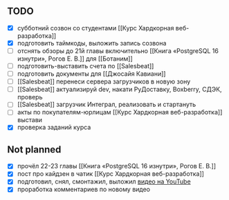 ## TODO

- [x] субботний созвон со студентами [[Курс Хардкорная веб-разработка]]
- [x] подготовить таймкоды, выложить запись созвона
- [ ] отснять обзоры до 21й главы включительно [[Книга «PostgreSQL 16 изнутри», Рогов Е. В.]] для [[Ботаним]]
- [ ] подготовить-выставить счета по [[Salesbeat]]
- [ ] подготовить документы для [[Джосайя Кавиани]]
- [ ] [[Salesbeat]] перенеси сервера загрузчиков в новую зону
- [ ] [[Salesbeat]] актуализируй dev, накати РуДоставку, Boxberry, СДЭК, проверь
- [ ] [[Salesbeat]] загрузчик Интеграл, реализовать и стартануть
- [ ] акты по покупателям-юрлицам [[Курс Хардкорная веб-разработка]] выстави
- [x] проверка заданий курса

## Not planned

- [x] прочёл 22-23 главы [[Книга «PostgreSQL 16 изнутри», Рогов Е. В.]]
- [x] пост про кайдзен в чатик [[Курс Хардкорная веб-разработка]]
- [x] подготовил, снял, смонтажил, выложил [видео на YouTube](https://www.youtube.com/watch?v=aJCp9ptN_aI)
- [x] проработка комментариев по новому видео